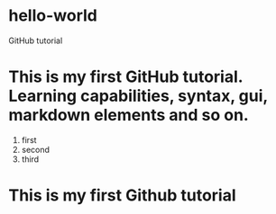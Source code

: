 # hello-world
GitHub tutorial

# This is my first GitHub tutorial. Learning capabilities, syntax, gui, markdown elements and so on.
1. first
2. second
3. third


# This is my first Github tutorial

